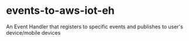 # events-to-aws-iot-eh

An Event Handler that registers to specific events and publishes to user's device/mobile devices
